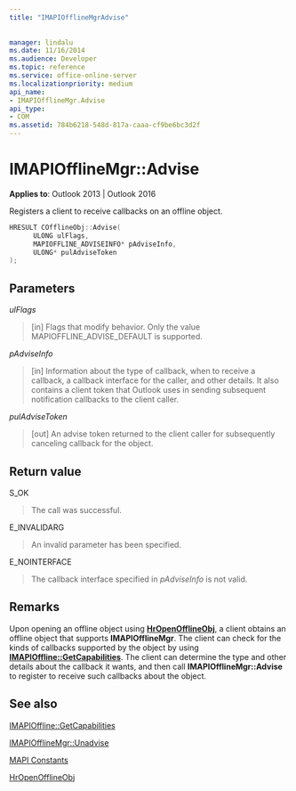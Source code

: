 ```yaml
---
title: "IMAPIOfflineMgrAdvise"
 
 
manager: lindalu
ms.date: 11/16/2014
ms.audience: Developer
ms.topic: reference
ms.service: office-online-server
ms.localizationpriority: medium
api_name:
- IMAPIOfflineMgr.Advise
api_type:
- COM
ms.assetid: 784b6218-548d-817a-caaa-cf9be6bc3d2f
---
```


# IMAPIOfflineMgr::Advise

  
  
**Applies to**: Outlook 2013 | Outlook 2016 
  
Registers a client to receive callbacks on an offline object.
  
```cpp
HRESULT COfflineObj::Advise( 
      ULONG ulFlags, 
      MAPIOFFLINE_ADVISEINFO* pAdviseInfo, 
      ULONG* pulAdviseToken 
);
```

## Parameters

 _ulFlags_
  
> [in] Flags that modify behavior. Only the value MAPIOFFLINE_ADVISE_DEFAULT is supported. 
    
 _pAdviseInfo_
  
> [in] Information about the type of callback, when to receive a callback, a callback interface for the caller, and other details. It also contains a client token that Outlook uses in sending subsequent notification callbacks to the client caller.
    
 _pulAdviseToken_
  
> [out] An advise token returned to the client caller for subsequently canceling callback for the object.
    
## Return value

S_OK
  
> The call was successful.
    
E_INVALIDARG
  
> An invalid parameter has been specified.
    
E_NOINTERFACE
  
> The callback interface specified in  *pAdviseInfo*  is not valid. 
    
## Remarks

Upon opening an offline object using **[HrOpenOfflineObj](hropenofflineobj.md)**, a client obtains an offline object that supports **IMAPIOfflineMgr**. The client can check for the kinds of callbacks supported by the object by using **[IMAPIOffline::GetCapabilities](imapioffline-getcapabilities.md)**. The client can determine the type and other details about the callback it wants, and then call **IMAPIOfflineMgr::Advise** to register to receive such callbacks about the object. 
  
## See also



[IMAPIOffline::GetCapabilities](imapioffline-getcapabilities.md)
  
[IMAPIOfflineMgr::Unadvise](imapiofflinemgr-unadvise.md)


[MAPI Constants](mapi-constants.md)
  
[HrOpenOfflineObj](hropenofflineobj.md)

